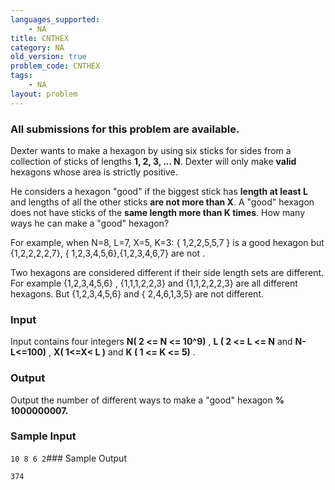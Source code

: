 ```yaml
---
languages_supported:
    - NA
title: CNTHEX
category: NA
old_version: true
problem_code: CNTHEX
tags:
    - NA
layout: problem
---
```

###  All submissions for this problem are available. 

Dexter wants to make a hexagon by using six sticks for sides from a collection of sticks of lengths **1, 2, 3, ... N**. Dexter will only make **valid** hexagons whose area is strictly positive.

 He considers a hexagon "good" if the biggest stick has **length at least L** and lengths of all the other sticks **are not more than X**. A "good" hexagon does not have sticks of the **same length more than K times**. How many ways he can make a "good" hexagon?

 For example, when N=8, L=7, X=5, K=3: { 1,2,2,5,5,7 } is a good hexagon but {1,2,2,2,2,7}, { 1,2,3,4,5,6},{1,2,3,4,6,7} are not .

 Two hexagons are considered different if their side length sets are different. For example {1,2,3,4,5,6} , {1,1,1,2,2,3} and {1,1,2,2,2,3} are all different hexagons. But {1,2,3,4,5,6} and { 2,4,6,1,3,5} are not different.

### Input

Input contains four integers **N( 2 <= N <= 10^9)** , **L ( 2 <= L <= N** and **N-L<=100)** ,  **X( 1<=X< L )** and **K ( 1 <= K <= 5)** .

### Output

Output the number of different ways to make a "good" hexagon **% 1000000007.**

### Sample Input

`10 8 6 2`### Sample Output

`374`